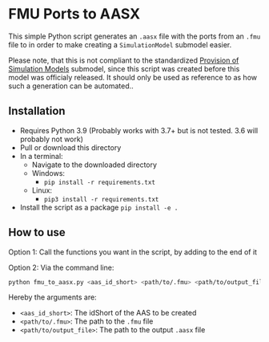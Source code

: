 # FMU Ports to AASX 

This simple Python script generates an `.aasx` file with the ports from an `.fmu` file to in order to make creating a
`SimulationModel` submodel easier. 

Please note, that this is not compliant to the standardized [Provision of Simulation Models](https://github.com/admin-shell-io/submodel-templates/tree/main/published/Provision%20of%20Simulation%20Models/1/0) 
submodel, since this script was created before this model was officialy released. 
It should only be used as reference to as how such a generation can be automated..


## Installation

- Requires Python 3.9
  (Probably works with 3.7+ but is not tested. 3.6 will probably not work)
- Pull or download this directory
- In a terminal:
  - Navigate to the downloaded directory
  - Windows:
    - `pip install -r requirements.txt`
  - Linux:
    - `pip3 install -r requirements.txt`
- Install the script as a package `pip install -e .`

## How to use

Option 1: Call the functions you want in the script, by adding to the end of it

Option 2: Via the command line:

```bash
python fmu_to_aasx.py <aas_id_short> <path/to/.fmu> <path/to/output_file> 
```

Hereby the arguments are:

- `<aas_id_short>`: The idShort of the AAS to be created
- `<path/to/.fmu>`: The path to the `.fmu` file
- `<path/to/output_file>`: The path to the output `.aasx` file
